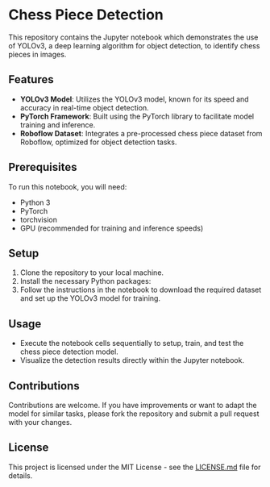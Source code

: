 # Chess Piece Detection

This repository contains the Jupyter notebook which demonstrates the use of YOLOv3, a deep learning algorithm for object detection, to identify chess pieces in images.

## Features

- **YOLOv3 Model**: Utilizes the YOLOv3 model, known for its speed and accuracy in real-time object detection.
- **PyTorch Framework**: Built using the PyTorch library to facilitate model training and inference.
- **Roboflow Dataset**: Integrates a pre-processed chess piece dataset from Roboflow, optimized for object detection tasks.

## Prerequisites

To run this notebook, you will need:
- Python 3
- PyTorch
- torchvision
- GPU (recommended for training and inference speeds)

## Setup

1. Clone the repository to your local machine.
2. Install the necessary Python packages:
3. Follow the instructions in the notebook to download the required dataset and set up the YOLOv3 model for training.

## Usage

- Execute the notebook cells sequentially to setup, train, and test the chess piece detection model.
- Visualize the detection results directly within the Jupyter notebook.

## Contributions

Contributions are welcome. If you have improvements or want to adapt the model for similar tasks, please fork the repository and submit a pull request with your changes.

## License

This project is licensed under the MIT License - see the [LICENSE.md](LICENSE.md) file for details.

